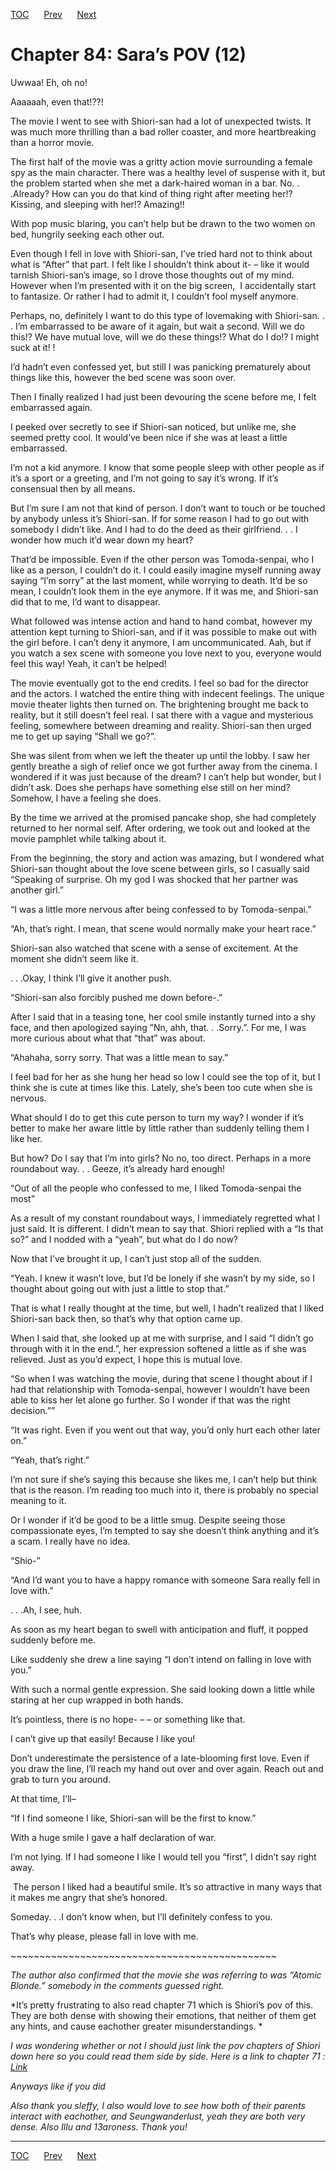 [TOC](../readme.md)&nbsp;&nbsp;&nbsp;&nbsp;&nbsp;&nbsp;[Prev](0033_Chapter.md)&nbsp;&nbsp;&nbsp;&nbsp;&nbsp;&nbsp;[Next](0035_Chapter.md)



# Chapter 84: Sara’s POV (12)

Uwwaa! Eh, oh no!

Aaaaaah, even that!??!

The movie I went to see with Shiori-san had a lot of unexpected twists.
It was much more thrilling than a bad roller coaster, and more
heartbreaking than a horror movie.

The first half of the movie was a gritty action movie surrounding a
female spy as the main character. There was a healthy level of suspense
with it, but the problem started when she met a dark-haired woman in a
bar. No. . .Already? How can you do that kind of thing right after
meeting her!? Kissing, and sleeping with her!? Amazing!!

With pop music blaring, you can’t help but be drawn to the two women on
bed, hungrily seeking each other out.

Even though I fell in love with Shiori-san, I’ve tried hard not to think
about what is “After” that part. I felt like I shouldn’t think about it-
– like it would tarnish Shiori-san’s image, so I drove those thoughts
out of my mind. However when I’m presented with it on the big screen,  I
accidentally start to fantasize. Or rather I had to admit it, I couldn’t
fool myself anymore.

Perhaps, no, definitely I want to do this type of lovemaking with
Shiori-san. . . I’m embarrassed to be aware of it again, but wait a
second. Will we do this!? We have mutual love, will we do these things!?
What do I do!? I might suck at it! !

I’d hadn’t even confessed yet, but still I was panicking prematurely
about things like this, however the bed scene was soon over.

Then I finally realized I had just been devouring the scene before me, I
felt embarrassed again.

I peeked over secretly to see if Shiori-san noticed, but unlike me, she
seemed pretty cool. It would’ve been nice if she was at least a little
embarrassed.

I’m not a kid anymore. I know that some people sleep with other people
as if it’s a sport or a greeting, and I’m not going to say it’s wrong.
If it’s consensual then by all means.

But I’m sure I am not that kind of person. I don’t want to touch or be
touched by anybody unless it’s Shiori-san. If for some reason I had to
go out with somebody I didn’t like. And I had to do the deed as their
girlfriend. . . I wonder how much it’d wear down my heart?

That’d be impossible. Even if the other person was Tomoda-senpai, who I
like as a person, I couldn’t do it. I could easily imagine myself
running away saying “I’m sorry” at the last moment, while worrying to
death. It’d be so mean, I couldn’t look them in the eye anymore. If it
was me, and Shiori-san did that to me, I’d want to disappear.

What followed was intense action and hand to hand combat, however my
attention kept turning to Shiori-san, and if it was possible to make out
with the girl before. I can’t deny it anymore, I am uncommunicated. Aah,
but if you watch a sex scene with someone you love next to you, everyone
would feel this way! Yeah, it can’t be helped!

The movie eventually got to the end credits. I feel so bad for the
director and the actors. I watched the entire thing with indecent
feelings. The unique movie theater lights then turned on. The
brightening brought me back to reality, but it still doesn’t feel real.
I sat there with a vague and mysterious feeling, somewhere between
dreaming and reality. Shiori-san then urged me to get up saying “Shall
we go?”.

She was silent from when we left the theater up until the lobby. I saw
her gently breathe a sigh of relief once we got further away from the
cinema. I wondered if it was just because of the dream? I can’t help but
wonder, but I didn’t ask. Does she perhaps have something else still on
her mind? Somehow, I have a feeling she does.

By the time we arrived at the promised pancake shop, she had completely
returned to her normal self. After ordering, we took out and looked at
the movie pamphlet while talking about it.

From the beginning, the story and action was amazing, but I wondered
what Shiori-san thought about the love scene between girls, so I
casually said “Speaking of surprise. Oh my god I was shocked that her
partner was another girl.”

“I was a little more nervous after being confessed to by Tomoda-senpai.”

“Ah, that’s right. I mean, that scene would normally make your heart
race.”

Shiori-san also watched that scene with a sense of excitement. At the
moment she didn’t seem like it.

. . .Okay, I think I’ll give it another push.

“Shiori-san also forcibly pushed me down before-.”

After I said that in a teasing tone, her cool smile instantly turned
into a shy face, and then apologized saying ”Nn, ahh, that. . .Sorry.”.
For me, I was more curious about what that “that” was about.

“Ahahaha, sorry sorry. That was a little mean to say.”

I feel bad for her as she hung her head so low I could see the top of
it, but I think she is cute at times like this. Lately, she’s been too
cute when she is nervous. 

What should I do to get this cute person to turn my way? I wonder if
it’s better to make her aware little by little rather than suddenly
telling them I like her.

But how? Do I say that I’m into girls? No no, too direct. Perhaps in a
more roundabout way. . . Geeze, it’s already hard enough!

“Out of all the people who confessed to me, I liked Tomoda-senpai the
most”

As a result of my constant roundabout ways, I immediately regretted what
I just said. It is different. I didn’t mean to say that. Shiori replied
with a “Is that so?” and I nodded with a “yeah”, but what do I do now?

Now that I’ve brought it up, I can’t just stop all of the sudden.

“Yeah. I knew it wasn’t love, but I’d be lonely if she wasn’t by my
side, so I thought about going out with just a little to stop that.”

That is what I really thought at the time, but well, I hadn’t realized
that I liked Shiori-san back then, so that’s why that option came up. 

When I said that, she looked up at me with surprise, and I said “I
didn’t go through with it in the end.”, her expression softened a little
as if she was relieved. Just as you’d expect, I hope this is mutual
love.

“So when I was watching the movie, during that scene I thought about if
I had that relationship with Tomoda-senpai, however I wouldn’t have been
able to kiss her let alone go further. So I wonder if that was the right
decision.””

“It was right. Even if you went out that way, you’d only hurt each other
later on.”

“Yeah, that’s right.”

I’m not sure if she’s saying this because she likes me, I can’t help but
think that is the reason. I’m reading too much into it, there is
probably no special meaning to it.

Or I wonder if it’d be good to be a little smug. Despite seeing those
compassionate eyes, I’m tempted to say she doesn’t think anything and
it’s a scam. I really have no idea.

“Shio-”

“And I’d want you to have a happy romance with someone Sara really fell
in love with.”

. . .Ah, I see, huh.

As soon as my heart began to swell with anticipation and fluff, it
popped suddenly before me. 

Like suddenly she drew a line saying “I don’t intend on falling in love
with you.”

With such a normal gentle expression. She said looking down a little
while staring at her cup wrapped in both hands.

It’s pointless, there is no hope- – – or something like that.

I can’t give up that easily! Because I like you!

Don’t underestimate the persistence of a late-blooming first love. Even
if you draw the line, I’ll reach my hand out over and over again. Reach
out and grab to turn you around.

At that time, I’ll–

“If I find someone I like, Shiori-san will be the first to know.”

With a huge smile I gave a half declaration of war.

I’m not lying. If I had someone I like I would tell you “first”, I
didn’t say right away.

 The person I liked had a beautiful smile. It’s so attractive in many
ways that it makes me angry that she’s honored. 

Someday. . .I don’t know when, but I’ll definitely confess to you.

That’s why please, please fall in love with me.

\~\~\~\~\~\~\~\~\~\~\~\~\~\~\~\~\~\~\~\~\~\~\~\~\~\~\~\~\~\~\~\~\~\~\~\~\~\~\~\~\~\~\~\~\~~

*The author also confirmed that the movie she was referring to was
“Atomic Blonde.” somebody in the comments guessed right.*

*It’s pretty frustrating to also read chapter 71 which is Shiori’s pov
of this. They are both dense with showing their emotions, that neither
of them get any hints, and cause eachother greater misunderstandings. *

*I was wondering whether or not I should just link the pov chapters of
Shiori down here so you could read them side by side. Here is a link to
chapter 71 :* [*Link*](0020_Chapter.xhtml)

*Anyways like if you did*

*Also thank you sleffy, I also would love to see how both of their
parents interact with eachother, and Seungwanderlust, yeah they are both
very dense. Also Illu and 13aroness. Thank you!*


---
[TOC](../readme.md)&nbsp;&nbsp;&nbsp;&nbsp;&nbsp;&nbsp;[Prev](0033_Chapter.md)&nbsp;&nbsp;&nbsp;&nbsp;&nbsp;&nbsp;[Next](0035_Chapter.md)

